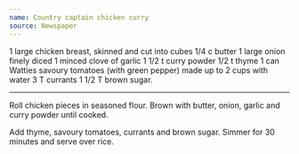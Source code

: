 ```yaml
---
name: Country captain chicken curry
source: Newspaper
---
```


1 large chicken breast, skinned and cut into cubes
1/4 c butter
1 large onion finely diced
1 minced clove of garlic 
1 1/2 t curry powder
1/2 t thyme 
1 can Watties savoury tomatoes (with green pepper) made up to 2 cups with water
3 T currants 
1 1/2 T brown sugar.

---

Roll chicken pieces in seasoned flour.  Brown with butter, onion, garlic and curry powder until cooked.

Add thyme, savoury tomatoes, currants and brown sugar. Simmer for 30 minutes and serve over rice.

